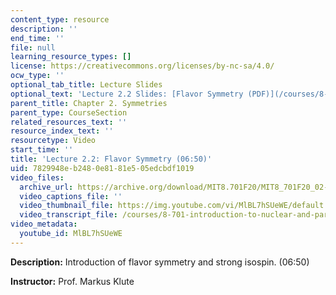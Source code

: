 ```yaml
---
content_type: resource
description: ''
end_time: ''
file: null
learning_resource_types: []
license: https://creativecommons.org/licenses/by-nc-sa/4.0/
ocw_type: ''
optional_tab_title: Lecture Slides
optional_text: 'Lecture 2.2 Slides: [Flavor Symmetry (PDF)](/courses/8-701-introduction-to-nuclear-and-particle-physics-fall-2020/resources/mit8_701f20_lec2-2)'
parent_title: Chapter 2. Symmetries
parent_type: CourseSection
related_resources_text: ''
resource_index_text: ''
resourcetype: Video
start_time: ''
title: 'Lecture 2.2: Flavor Symmetry (06:50)'
uid: 7829948e-b248-0e81-81e5-05edcbdf1019
video_files:
  archive_url: https://archive.org/download/MIT8.701F20/MIT8_701F20_02-02_flavor_300k.mp4
  video_captions_file: ''
  video_thumbnail_file: https://img.youtube.com/vi/MlBL7hSUeWE/default.jpg
  video_transcript_file: /courses/8-701-introduction-to-nuclear-and-particle-physics-fall-2020/d8c81316ddef80117be1ddc797d7791d_MlBL7hSUeWE.pdf
video_metadata:
  youtube_id: MlBL7hSUeWE
---
```


**Description:** Introduction of flavor symmetry and strong isospin. (06:50)

**Instructor:** Prof. Markus Klute

